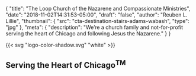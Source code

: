 {
	"title": "The Loop Church of the Nazarene and Compassionate Ministries",
	"date": "2018-11-02T14:31:53-05:00",
	"draft": "false",
	"author": "Reuben L. Lillie",
	"thumbnail": {
		"src": "cta-destination-stairs-adams-wabash",
		"type": "jpg"
	},
	"meta": {
		"description": "We’re a church family and not-for-profit serving the heart of Chicago and following Jesus the Nazarene."
	}
}

<section class="center has-figure">
	{{< svg "logo-color-shadow.svg" "white" >}}
</section>

<section class="center">
	<h2>Serving the Heart of Chicago<sup>TM</sup></h2>
</section>

